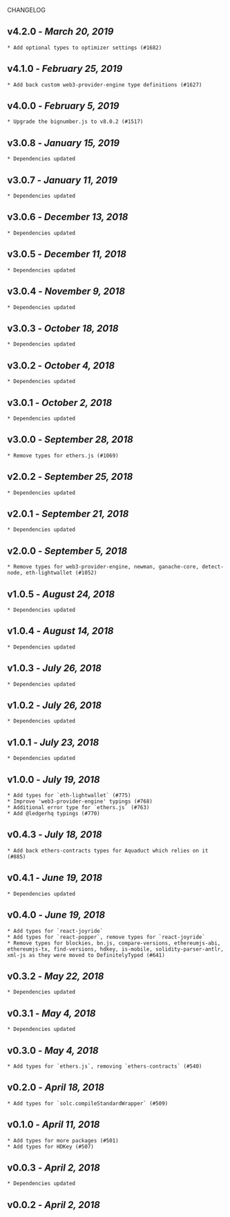 <!--
changelogUtils.file is auto-generated using the monorepo-scripts package. Don't edit directly.
Edit the package's CHANGELOG.json file only.
-->

CHANGELOG

## v4.2.0 - _March 20, 2019_

    * Add optional types to optimizer settings (#1682)

## v4.1.0 - _February 25, 2019_

    * Add back custom web3-provider-engine type definitions (#1627)

## v4.0.0 - _February 5, 2019_

    * Upgrade the bignumber.js to v8.0.2 (#1517)

## v3.0.8 - _January 15, 2019_

    * Dependencies updated

## v3.0.7 - _January 11, 2019_

    * Dependencies updated

## v3.0.6 - _December 13, 2018_

    * Dependencies updated

## v3.0.5 - _December 11, 2018_

    * Dependencies updated

## v3.0.4 - _November 9, 2018_

    * Dependencies updated

## v3.0.3 - _October 18, 2018_

    * Dependencies updated

## v3.0.2 - _October 4, 2018_

    * Dependencies updated

## v3.0.1 - _October 2, 2018_

    * Dependencies updated

## v3.0.0 - _September 28, 2018_

    * Remove types for ethers.js (#1069)

## v2.0.2 - _September 25, 2018_

    * Dependencies updated

## v2.0.1 - _September 21, 2018_

    * Dependencies updated

## v2.0.0 - _September 5, 2018_

    * Remove types for web3-provider-engine, newman, ganache-core, detect-node, eth-lightwallet (#1052)

## v1.0.5 - _August 24, 2018_

    * Dependencies updated

## v1.0.4 - _August 14, 2018_

    * Dependencies updated

## v1.0.3 - _July 26, 2018_

    * Dependencies updated

## v1.0.2 - _July 26, 2018_

    * Dependencies updated

## v1.0.1 - _July 23, 2018_

    * Dependencies updated

## v1.0.0 - _July 19, 2018_

    * Add types for `eth-lightwallet` (#775)
    * Improve 'web3-provider-engine' typings (#768)
    * Additional error type for `ethers.js` (#763)
    * Add @ledgerhq typings (#770)

## v0.4.3 - _July 18, 2018_

    * Add back ethers-contracts types for Aquaduct which relies on it (#885)

## v0.4.1 - _June 19, 2018_

    * Dependencies updated

## v0.4.0 - _June 19, 2018_

    * Add types for `react-joyride`
    * Add types for `react-popper`, remove types for `react-joyride`
    * Remove types for blockies, bn.js, compare-versions, ethereumjs-abi, ethereumjs-tx, find-versions, hdkey, is-mobile, solidity-parser-antlr, xml-js as they were moved to DefinitelyTyped (#641)

## v0.3.2 - _May 22, 2018_

    * Dependencies updated

## v0.3.1 - _May 4, 2018_

    * Dependencies updated

## v0.3.0 - _May 4, 2018_

    * Add types for `ethers.js`, removing `ethers-contracts` (#540)

## v0.2.0 - _April 18, 2018_

    * Add types for `solc.compileStandardWrapper` (#509)

## v0.1.0 - _April 11, 2018_

    * Add types for more packages (#501)
    * Add types for HDKey (#507)

## v0.0.3 - _April 2, 2018_

    * Dependencies updated

## v0.0.2 - _April 2, 2018_
